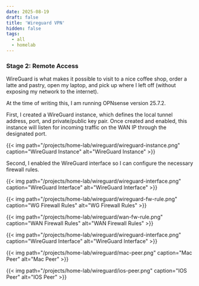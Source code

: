 ```yaml
---
date: 2025-08-19
draft: false
title: 'Wireguard VPN'
hidden: false
tags: 
  - all
  - homelab
---
```


### Stage 2: Remote Access

WireGuard is what makes it possible to visit to a nice coffee shop, order a latte and pastry, open my laptop, and pick up where I left off (without exposing my network to the internet). 

At the time of writing this, I am running OPNsense version 25.7.2.

First, I created a WireGuard instance, which defines the local tunnel address, port, and private/public key pair. Once created and enabled, this instance will listen for incoming traffic on the WAN IP through the designated port.

{{< img path="/projects/home-lab/wireguard/wireguard-instance.png" caption="WireGuard Instance" alt="WireGuard Instance" >}} 

Second, I enabled the WireGuard interface so I can configure the necessary firewall rules.

{{< img path="/projects/home-lab/wireguard/wireguard-interface.png" caption="WireGuard Interface" alt="WireGuard Interface" >}} 



{{< img path="/projects/home-lab/wireguard/wireguard-fw-rule.png" caption="WG Firewall Rules" alt="WG Firewall Rules" >}} 

{{< img path="/projects/home-lab/wireguard/wan-fw-rule.png" caption="WAN Firewall Rules" alt="WAN Firewall Rules" >}} 

{{< img path="/projects/home-lab/wireguard/wireguard-interface.png" caption="WireGuard Interface" alt="WireGuard Interface" >}} 


{{< img path="/projects/home-lab/wireguard/mac-peer.png" caption="Mac Peer" alt="Mac Peer" >}} 

{{< img path="/projects/home-lab/wireguard/ios-peer.png" caption="IOS Peer" alt="IOS Peer" >}} 





